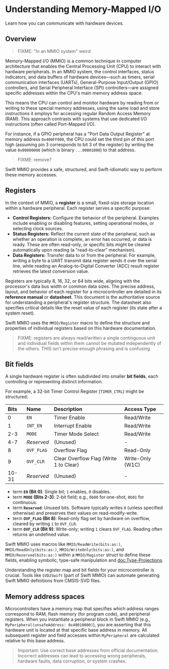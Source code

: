 # Understanding Memory-Mapped I/O

Learn how you can communicate with hardware devices.

## Overview

> FIXME: "In an MMIO system" weird

Memory-Mapped I/O (MMIO) is a common technique in computer architecture that enables the Central Processing Unit (CPU) to interact with hardware peripherals. In an MMIO system, the control interfaces, status indicators, and data buffers of hardware devices—such as timers, serial communication interfaces (UARTs), General-Purpose Input/Output (GPIO) controllers, and Serial Peripheral Interface (SPI) controllers—are assigned specific addresses within the CPU's main memory address space.

This means the CPU can control and monitor hardware by reading from or writing to these special memory addresses, using the same load and store instructions it employs for accessing regular Random Access Memory (RAM). This approach contrasts with systems that use dedicated I/O instructions (often called Port-Mapped I/O).

For instance, if a GPIO peripheral has a "Port Data Output Register" at memory address `0x400FF000`, the CPU could set the third pin of this port high (assuming pin 3 corresponds to bit 3 of the register) by writing the value `0x00000008` (which is binary `...00001000`) to that address.

> FIXME: remove?

Swift MMIO provides a safe, structured, and Swift-idiomatic way to perform these memory accesses.

## Registers

In the context of MMIO, a **register** is a small, fixed-size storage location within a hardware peripheral. Each register serves a specific purpose:

- **Control Registers:** Configure the behavior of the peripheral. Examples include enabling or disabling features, setting operational modes, or selecting clock sources.
- **Status Registers:** Reflect the current state of the peripheral, such as whether an operation is complete, an error has occurred, or data is ready. These are often read-only, or specific bits might be cleared automatically upon reading (a "read-to-clear" mechanism).
- **Data Registers:** Transfer data to or from the peripheral. For example, writing a byte to a UART transmit data register sends it over the serial line, while reading an Analog-to-Digital Converter (ADC) result register retrieves the latest conversion value.

Registers are typically 8, 16, 32, or 64 bits wide, aligning with the processor's data bus width or common data sizes. The precise address, layout, and behavior of each register for a microcontroller are detailed in its **reference manual** or **datasheet**. This document is the authoritative source for understanding a peripheral's register structure. The datasheet also specifies critical details like the reset value of each register (its state after a system reset).

Swift MMIO uses the ``MMIO/Register`` macro to define the structure and properties of individual registers based on this hardware documentation.

> FIXME: registers are always read/written a single continguous unit and individual fields within them cannot be mutated independently of the others. THIS isn't precise enough phrasing and is confusing.

## Bit fields

A single hardware register is often subdivided into smaller **bit fields**, each controlling or representing distinct information.

For example, a 32-bit Timer Control Register (`TIMER_CTRL`) might be structured:

| Bits    | Name         | Description                            | Access Type        |
|:--------|:-------------|:-------------------------------------- |:-------------------|
| 0       | `EN`         | Timer Enable                           | Read/Write         |
| 1       | `INT_EN`     | Interrupt Enable                       | Read/Write         |
| 2-3     | `MODE`       | Timer Mode Select                      | Read/Write         |
| 4-7     | _Reserved_   | (Unused)                               | -                  |
| 8       | `OVF_FLAG`   | Overflow Flag                          | Read-Only          |
| 9       | `OVF_CLR`    | Clear Overflow Flag (Write 1 to Clear) | Write-Only (W1C)   |
| 10-31   | _Reserved_   | (Unused)                               | -                  |

- term **`EN` (Bit 0)**: Single bit; `1` enables, `0` disables.
- term **`MODE` (Bits 2-3)**: 2-bit field; e.g., `0b00` for one-shot, `0b01` for continuous.
- term **`Reserved`**: Unused bits. Software typically writes `0` (unless specified otherwise) and preserves their values on read-modify-write.
- term **`OVF_FLAG` (Bit 8)**: Read-only flag set by hardware on overflow, cleared by writing `1` to `OVF_CLR`.
- term **`OVF_CLR` (Bit 9)**: Write-only; writing `1` clears `OVF_FLAG`. Reading often returns an undefined value.

Swift MMIO uses macros like ``MMIO/ReadWrite(bits:as:)``, ``MMIO/ReadOnly(bits:as:)``, ``MMIO/WriteOnly(bits:as:)``, and ``MMIO/Reserved(bits:as:)`` within a ``MMIO/Register`` struct to define these fields, enabling symbolic, type-safe manipulation and <doc:Type-Projections>.

Understanding the register map and bit fields for your microcontroller is crucial. Tools like `SVD2Swift` (part of Swift MMIO) can automate generating Swift MMIO definitions from CMSIS-SVD files.

## Memory address spaces

Microcontrollers have a memory map that specifies which address ranges correspond to RAM, flash memory (for program code), and peripheral registers. When you instantiate a peripheral block in Swift MMIO (e.g., `MyPeripheral(unsafeAddress: 0x40010000)`), you are asserting that this hardware unit is located at that specific base address in memory. All subsequent register and field accesses within `MyPeripheral` are calculated relative to this base address.

> Important: Use correct base addresses from official documentation. Incorrect addresses can lead to accessing wrong peripherals, hardware faults, data corruption, or system crashes.
